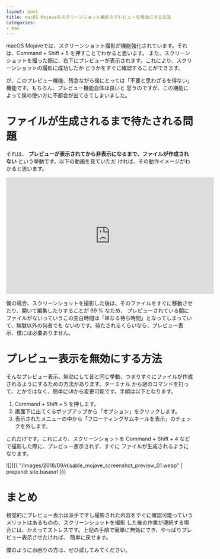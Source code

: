 ```yaml
---
layout: post
title: macOS Mojaveのスクリーンショット撮影のプレビューを無効にする方法
categories:
- mac
---
```


macOS Mojaveでは、スクリーンショット撮影が機能強化されています。それは、Command + Shift + 5 を押すことでわかると思います。
また、スクリーンショットを撮った際に、右下にプレビューが表示されます。これにより、スクリーンショットの撮影に成功したか
どうかをすぐに確認することができます。

が、このプレビュー機能、残念ながら僕にとっては「不要と思わざるを得ない」機能です。もちろん、プレビュー機能自体は良いと
思うのですが、この機能によって僕の使い方に不都合が出てきてしまいました。

# ファイルが生成されるまで待たされる問題

それは、 **プレビューが表示されてから非表示になるまで、ファイルが作成されない** という挙動です。以下の動画を見ていただ
ければ、その動作イメージがわかると思います。

<iframe width="560" height="315" src="https://www.youtube.com/embed/stLIYDxG_I0" frameborder="0" allow="autoplay; encrypted-media" allowfullscreen></iframe>

僕の場合、スクリーンショットを撮影した後は、そのファイルをすぐに移動させたり、開いて編集したりすることが 99 % なため、
プレビューされている間にファイルがないっていうこの空白時間は「単なる待ち時間」となってしまっていて、無駄以外の何者でも
ないのです。待たされるくらいなら、プレビュー表示、僕には必要ありません。

# プレビュー表示を無効にする方法

そんなプレビュー表示、無効にして昔と同じ挙動、つまりすぐにファイルが作成されるようにするための方法があります。ターミナル
から謎のコマンドを打って、とかではなく、簡単にUIから変更可能です。手順は以下となります。

1. Command + Shift + 5 を押します。
1. 画面下に出てくるポップアップから「オプション」をクリックします。
1. 表示されたメニューの中から「フローティングサムネールを表示」のチェックを外します。

これだけです。これにより、スクリーンショットを Command + Shift + 4 などで撮影した際に、プレビュー表示されず、すぐに
ファイルが生成されるようになります。

![]({{ "/images/2018/09/disable_mojave_screenshot_preview_01.webp" | prepend: site.baseurl }})

# まとめ

視覚的にプレビュー表示は派手ですし撮影された内容をすぐに確認可能っていうメリットはあるものの、スクリーンショットを撮影
した後の作業が連続する場合には、かえってストレスです。上記の手順で簡単に無効にでき、やっぱりプレビュー表示させたければ、
簡単に戻せます。

僕のようにお困りの方は、ぜひ試してみてください。
